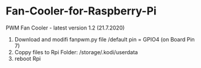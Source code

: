 # Fan-Cooler-for-Raspberry-Pi
PWM Fan Cooler - latest version 1.2 (21.7.2020)
1. Download and modifi fanpwm.py file  /default pin = GPIO4 (on Board Pin 7)
2. Coppy files to Rpi Folder: /storage/.kodi/userdata
3. reboot Rpi


